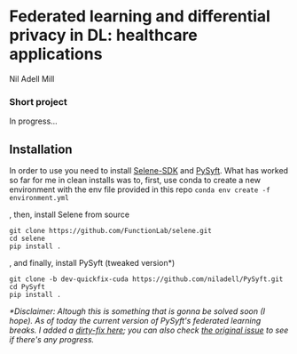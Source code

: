 # Federated learning and differential privacy in DL: healthcare applications
Nil Adell Mill

### Short project

In progress...


## Installation

In order to use you need to install [Selene-SDK](https://github.com/FunctionLab/selene) and [PySyft](https://github.com/OpenMined/PySyft). What has worked so far for me in clean installs was to, first, use conda to create a new environment with the env file provided in this repo
```conda env create -f environment.yml```

  , then, install Selene from source
```
git clone https://github.com/FunctionLab/selene.git
cd selene
pip install .
```

 , and finally, install PySyft (tweaked version*)
```
git clone -b dev-quickfix-cuda https://github.com/niladell/PySyft.git
cd PySyft
pip install .
```

_*Disclaimer: Altough this is something that is gonna be solved soon (I hope). As of today the current version of PySyft's federated learning breaks. I added a [dirty-fix here](https://github.com/niladell/PySyft/tree/dev-quickfix-cuda); you can also check [the original issue](https://github.com/OpenMined/PySyft/issues/1893) to see if there's any progress._
